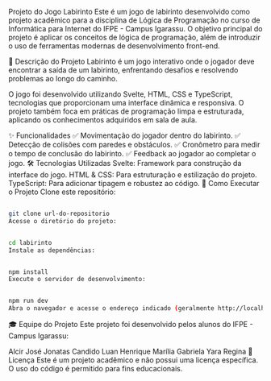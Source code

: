 Projeto do Jogo Labirinto
Este é um jogo de labirinto desenvolvido como projeto acadêmico para a disciplina de Lógica de Programação no curso de Informática para Internet do IFPE - Campus Igarassu. O objetivo principal do projeto é aplicar os conceitos de lógica de programação, além de introduzir o uso de ferramentas modernas de desenvolvimento front-end.

📜 Descrição do Projeto
Labirinto é um jogo interativo onde o jogador deve encontrar a saída de um labirinto, enfrentando desafios e resolvendo problemas ao longo do caminho.

O jogo foi desenvolvido utilizando Svelte, HTML, CSS e TypeScript, tecnologias que proporcionam uma interface dinâmica e responsiva. O projeto também foca em práticas de programação limpa e estruturada, aplicando os conhecimentos adquiridos em sala de aula.

✨ Funcionalidades
✅ Movimentação do jogador dentro do labirinto.
✅ Detecção de colisões com paredes e obstáculos.
✅ Cronômetro para medir o tempo de conclusão do labirinto.
✅ Feedback ao jogador ao completar o jogo.
🛠 Tecnologias Utilizadas
Svelte: Framework para construção da interface do jogo.
HTML & CSS: Para estruturação e estilização do projeto.
TypeScript: Para adicionar tipagem e robustez ao código.
🚀 Como Executar o Projeto
Clone este repositório:

```bash

git clone url-do-repositorio
Acesse o diretório do projeto:
```

```bash

cd labirinto
Instale as dependências:
```

```bash

npm install
Execute o servidor de desenvolvimento:
```

```bash

npm run dev
Abra o navegador e acesse o endereço indicado (geralmente http://localhost:5173).
```

🎓 Equipe do Projeto
Este projeto foi desenvolvido pelos alunos do IFPE - Campus Igarassu:

Alcir José
Jonatas Candido
Luan Henrique
Marília Gabriela
Yara Regina
📄 Licença
Este é um projeto acadêmico e não possui uma licença específica. O uso do código é permitido para fins educacionais.

